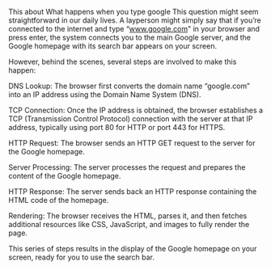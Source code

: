 This about What happens when you type google
This question might seem straightforward in our daily lives. A layperson might simply say that if you’re connected to the internet and type “www.google.com" in your browser and press enter, the system connects you to the main Google server, and the Google homepage with its search bar appears on your screen.

However, behind the scenes, several steps are involved to make this happen:

DNS Lookup: The browser first converts the domain name “google.com” into an IP address using the Domain Name System (DNS).

TCP Connection: Once the IP address is obtained, the browser establishes a TCP (Transmission Control Protocol) connection with the server at that IP address, typically using port 80 for HTTP or port 443 for HTTPS.

HTTP Request: The browser sends an HTTP GET request to the server for the Google homepage.

Server Processing: The server processes the request and prepares the content of the Google homepage.

HTTP Response: The server sends back an HTTP response containing the HTML code of the homepage.

Rendering: The browser receives the HTML, parses it, and then fetches additional resources like CSS, JavaScript, and images to fully render the page.

This series of steps results in the display of the Google homepage on your screen, ready for you to use the search bar.
